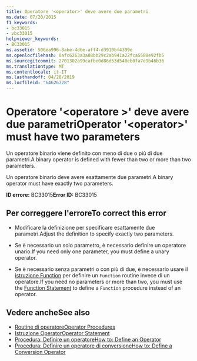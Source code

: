```yaml
---
title: Operatore '<operator>' deve avere due parametri
ms.date: 07/20/2015
f1_keywords:
- bc33015
- vbc33015
helpviewer_keywords:
- BC33015
ms.assetid: 506ea996-8abe-4dbe-aff4-d3910bf4399e
ms.openlocfilehash: 0afc6263a3a88bb29c2ab941a22fca5588e92fb5
ms.sourcegitcommit: 2701302a99cafbe0d86d53d540eb0fa7e9b46b36
ms.translationtype: MT
ms.contentlocale: it-IT
ms.lasthandoff: 04/28/2019
ms.locfileid: "64626728"
---
```

# <a name="operator-operator-must-have-two-parameters"></a><span data-ttu-id="798fa-102">Operatore '\<operatore >' deve avere due parametri</span><span class="sxs-lookup"><span data-stu-id="798fa-102">Operator '\<operator>' must have two parameters</span></span>
<span data-ttu-id="798fa-103">Un operatore binario viene definito con meno di due o più di due parametri.</span><span class="sxs-lookup"><span data-stu-id="798fa-103">A binary operator is defined with fewer than two or more than two parameters.</span></span>  
  
 <span data-ttu-id="798fa-104">Un operatore binario deve avere esattamente due parametri.</span><span class="sxs-lookup"><span data-stu-id="798fa-104">A binary operator must have exactly two parameters.</span></span>  
  
 <span data-ttu-id="798fa-105">**ID errore:** BC33015</span><span class="sxs-lookup"><span data-stu-id="798fa-105">**Error ID:** BC33015</span></span>  
  
## <a name="to-correct-this-error"></a><span data-ttu-id="798fa-106">Per correggere l'errore</span><span class="sxs-lookup"><span data-stu-id="798fa-106">To correct this error</span></span>  
  
- <span data-ttu-id="798fa-107">Modificare la definizione per specificare esattamente due parametri.</span><span class="sxs-lookup"><span data-stu-id="798fa-107">Adjust the definition to specify exactly two parameters.</span></span>  
  
- <span data-ttu-id="798fa-108">Se è necessario un solo parametro, è necessario definire un operatore unario.</span><span class="sxs-lookup"><span data-stu-id="798fa-108">If you need only one parameter, you must define a unary operator.</span></span>  
  
- <span data-ttu-id="798fa-109">Se è necessario senza parametri o con più di due, è necessario usare il [istruzione Function](../../visual-basic/language-reference/statements/function-statement.md) per definire un `Function` routine invece di un operatore.</span><span class="sxs-lookup"><span data-stu-id="798fa-109">If you need no parameters or more than two, you must use the [Function Statement](../../visual-basic/language-reference/statements/function-statement.md) to define a `Function` procedure instead of an operator.</span></span>  
  
## <a name="see-also"></a><span data-ttu-id="798fa-110">Vedere anche</span><span class="sxs-lookup"><span data-stu-id="798fa-110">See also</span></span>

- [<span data-ttu-id="798fa-111">Routine di operatore</span><span class="sxs-lookup"><span data-stu-id="798fa-111">Operator Procedures</span></span>](../../visual-basic/programming-guide/language-features/procedures/operator-procedures.md)
- [<span data-ttu-id="798fa-112">Istruzione Operator</span><span class="sxs-lookup"><span data-stu-id="798fa-112">Operator Statement</span></span>](../../visual-basic/language-reference/statements/operator-statement.md)
- [<span data-ttu-id="798fa-113">Procedura: Definire un operatore</span><span class="sxs-lookup"><span data-stu-id="798fa-113">How to: Define an Operator</span></span>](../../visual-basic/programming-guide/language-features/procedures/how-to-define-an-operator.md)
- [<span data-ttu-id="798fa-114">Procedura: Definire un operatore di conversione</span><span class="sxs-lookup"><span data-stu-id="798fa-114">How to: Define a Conversion Operator</span></span>](../../visual-basic/programming-guide/language-features/procedures/how-to-define-a-conversion-operator.md)
